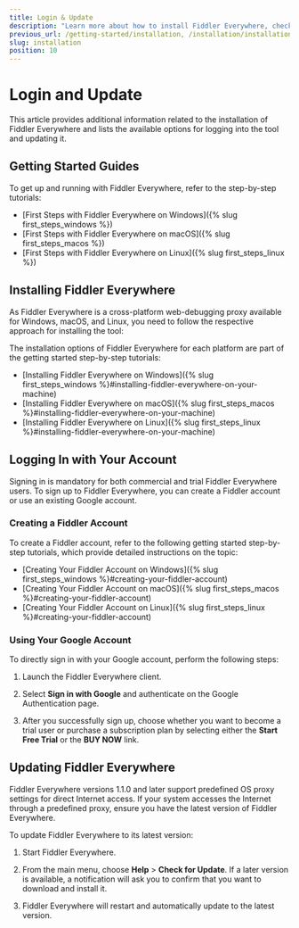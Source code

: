 ```yaml
---
title: Login & Update
description: "Learn more about how to install Fiddler Everywhere, check out the available options for logging into the tool and updating it."
previous_url: /getting-started/installation, /installation/installation-procedure, /get-started/configuration, get-started/installation-procedure, /installation-procedure
slug: installation
position: 10
---
```


# Login and Update

This article provides additional information related to the installation of Fiddler Everywhere and lists the available options for logging into the tool and updating it.

## Getting Started Guides

To get up and running with Fiddler Everywhere, refer to the step-by-step tutorials:

* [First Steps with Fiddler Everywhere on Windows]({% slug first_steps_windows %})
* [First Steps with Fiddler Everywhere on macOS]({% slug first_steps_macos %})
* [First Steps with Fiddler Everywhere on Linux]({% slug first_steps_linux %})

## Installing Fiddler Everywhere

As Fiddler Everywhere is a cross-platform web-debugging proxy available for Windows, macOS, and Linux, you need to follow the respective approach for installing the tool:

The installation options of Fiddler Everywhere for each platform are part of the getting started step-by-step tutorials:

* [Installing Fiddler Everywhere on Windows]({% slug first_steps_windows %}#installing-fiddler-everywhere-on-your-machine)
* [Installing Fiddler Everywhere on macOS]({% slug first_steps_macos %}#installing-fiddler-everywhere-on-your-machine)
* [Installing Fiddler Everywhere on Linux]({% slug first_steps_linux %}#installing-fiddler-everywhere-on-your-machine)

## Logging In with Your Account

Signing in is mandatory for both commercial and trial Fiddler Everywhere users. To sign up to Fiddler Everywhere, you can create a Fiddler account or use an existing Google account.

### Creating a Fiddler Account

To create a Fiddler account, refer to the following getting started step-by-step tutorials, which provide detailed instructions on the topic:

* [Creating Your Fiddler Account on Windows]({% slug first_steps_windows %}#creating-your-fiddler-account)
* [Creating Your Fiddler Account on macOS]({% slug first_steps_macos %}#creating-your-fiddler-account)
* [Creating Your Fiddler Account on Linux]({% slug first_steps_linux %}#creating-your-fiddler-account)

### Using Your Google Account

To directly sign in with your Google account, perform the following steps:

1. Launch the Fiddler Everywhere client.

1. Select **Sign in with Google** and authenticate on the Google Authentication page.

1. After you successfully sign up, choose whether you want to become a trial user or purchase a subscription plan by selecting either the **Start Free Trial** or the **BUY NOW** link.

## Updating Fiddler Everywhere

Fiddler Everywhere versions 1.1.0 and later support predefined OS proxy settings for direct Internet access. If your system accesses the Internet through a predefined proxy, ensure you have the latest version of Fiddler Everywhere.

To update Fiddler Everywhere to its latest version:

1. Start Fiddler Everywhere.

1. From the main menu, choose **Help** > **Check for Update**. If a later version is available, a notification will ask you to confirm that you want to download and install it.

1. Fiddler Everywhere will restart and automatically update to the latest version.
